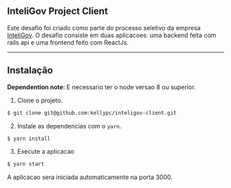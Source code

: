 ## InteliGov Project Client

Este desafio foi criado como parte do processo seletivo da empresa [InteliGov](https://inteligov.com.br/).
O desafio consiste em duas aplicacoes: uma backend feita com rails api e uma frontend feito com ReactJs.

---

## Instalação

**Dependention note**: E necessario ter o node versao 8 ou superior.

1. Clone o projeto.

~~~ sh
$ git clone git@github.com:kellypc/inteligov-client.git
~~~

2. Instale as dependencias com o `yarn`.

~~~ sh
$ yarn install
~~~

3. Execute a aplicacao

~~~ sh
$ yarn start
~~~

A aplicacao sera iniciada automaticamente na porta 3000.

